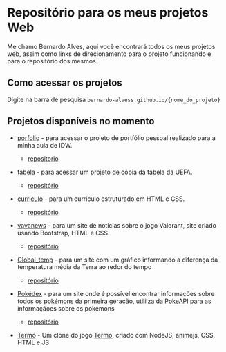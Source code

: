 # Repositório para os meus projetos Web

Me chamo Bernardo Alves, aqui você encontrará todos os meus projetos web, assim como links de direcionamento para o projeto funcionando e para o repositório dos mesmos.

## Como acessar os projetos

Digite na barra de pesquisa `bernardo-alvess.github.io/{nome_do_projeto}`

## Projetos disponíveis no momento

- [porfolio](https://bernardo-alvess.github.io/portfolio/) - para acessar o projeto de portfólio pessoal realizado para a minha aula de IDW.
    * [repositorio](https://github.com/Bernardo-Alvess/Bernardo-Alvess.github.io/tree/main/portfolio)

- [tabela](https://bernardo-alvess.github.io/tabela/) - para acessar um projeto de cópia da tabela da UEFA.
    * [repositório](https://github.com/Bernardo-Alvess/Bernardo-Alvess.github.io/tree/main/tabela)

- [curriculo](https://bernardo-alvess.github.io/curriculo/) - para um curriculo estruturado em HTML e CSS.
    * [repositório](https://github.com/Bernardo-Alvess/Bernardo-Alvess.github.io/tree/main/curriculo)
    
- [vavanews](https://bernardo-alvess.github.io/vavanews/) - para um site de noticias sobre o jogo Valorant, site criado usando Bootstrap, HTML e CSS.
   * [repositório](https://github.com/Bernardo-Alvess/Bernardo-Alvess.github.io/tree/main/vavanews)

- [Global_temp](https://bernardo-alvess.github.io/global_temp/) - para um site com um gráfico informando a diferença da temperatura média da Terra ao redor do tempo
    * [repositório](https://github.com/Bernardo-Alvess/Bernardo-Alvess.github.io/tree/main/global_temp)

- [Pokédex](https://bernardo-alvess.github.io/Pokedex/) - para um site onde é possível encontrar informações sobre todos os pokémons da primeira geração, utililza da [PokeAPI](https://pokeapi.co/) para as informaçãoes sobre os pokémons
   * [repositório](https://github.com/Bernardo-Alvess/Pokedex)

- [Termo](https://github.com/Bernardo-Alvess/termo) - Um clone do jogo [Termo](https://term.ooo/), criado com NodeJS, animejs, CSS, HTML e JS
